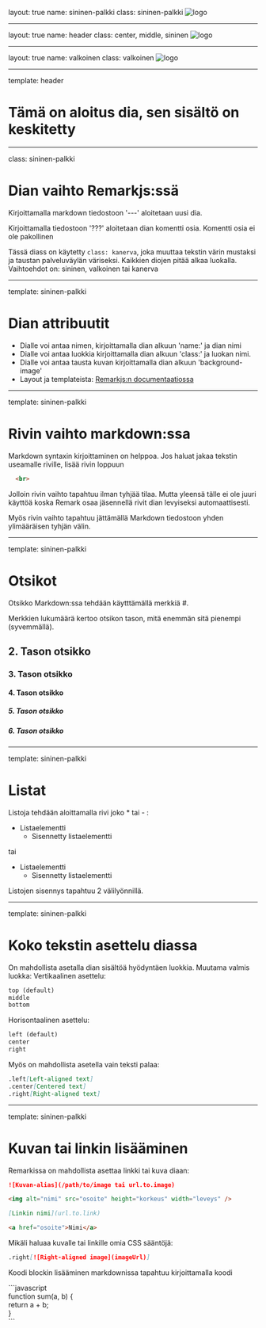 layout: true
name: sininen-palkki
class: sininen-palkki
![logo](../suomifi_logo.svg)

---
layout: true
name: header
class: center, middle, sininen
![logo](../suomifi_logo.svg)

---
layout: true
name: valkoinen
class: valkoinen
![logo](../suomifi_logo.svg)

<!--DON'T TOUCH ABOVE THIS !!!!!! -->

---
template: header
# Tämä on aloitus dia, sen sisältö on keskitetty

---
class: sininen-palkki
# Dian vaihto Remarkjs:ssä

Kirjoittamalla markdown tiedostoon '---' aloitetaan uusi dia.

Kirjoittamalla tiedostoon '???' aloitetaan dian komentti osia. Komentti osia ei ole pakollinen

Tässä diass on käytetty `class: kanerva`, joka muuttaa tekstin värin mustaksi ja taustan palveluväylän väriseksi. Kaikkien diojen pitää alkaa luokalla. Vaihtoehdot on: sininen, valkoinen tai kanerva

---
template: sininen-palkki

# Dian attribuutit

* Dialle voi antaa nimen, kirjoittamalla dian alkuun 'name:' ja dian nimi
* Dialle voi antaa luokkia kirjoittamalla dian alkuun 'class:' ja luokan nimi.
* Dialle voi antaa tausta kuvan kirjoittamalla dian alkuun 'background-image'
* Layout ja templateista: [Remarkjs:n documentaatiossa](https://github.com/gnab/remark/wiki/Markdown#template)

---
template: sininen-palkki

# Rivin vaihto markdown:ssa

Markdown syntaxin kirjoittaminen on helppoa. Jos haluat jakaa tekstin useamalle riville, lisää rivin loppuun
```html
  <br>
```
Jolloin rivin vaihto tapahtuu ilman tyhjää tilaa. Mutta yleensä tälle ei ole juuri käyttöä koska Remark osaa jäsennellä rivit dian levyiseksi automaattisesti.

Myös rivin vaihto tapahtuu jättämällä Markdown tiedostoon yhden ylimääräisen tyhjän välin.

---
template: sininen-palkki

# Otsikot

Otsikko Markdown:ssa tehdään käytttämällä merkkiä #.

Merkkien lukumäärä kertoo otsikon tason, mitä enemmän sitä pienempi (syvemmällä).

## 2. Tason otsikko ##

### 3. Tason otsikko ###

#### 4. Tason otsikko ####

##### 5. Tason otsikko #####

##### 6. Tason otsikko #######

---
template: sininen-palkki

# Listat

Listoja tehdään aloittamalla rivi joko * tai - :
* Listaelementti
  * Sisennetty listaelementti

tai
- Listaelementti
  - Sisennetty listaelementti

Listojen sisennys tapahtuu 2 välilyönnillä.

---
template: sininen-palkki

# Koko tekstin asettelu diassa

On mahdollista asetalla dian sisältöä hyödyntäen luokkia. Muutama valmis luokka:
Vertikaalinen asettelu:
```markdown
top (default)
middle
bottom
```

Horisontaalinen asettelu:
```markdown
left (default)
center
right
```

Myös on mahdollista asetella vain teksti palaa:
```markdown
.left[Left-aligned text]
.center[Centered text]
.right[Right-aligned text]
```

---
template: sininen-palkki

# Kuvan tai linkin lisääminen

Remarkissa on mahdollista asettaa linkki tai kuva diaan:
```markdown
![Kuvan-alias](/path/to/image tai url.to.image)

<img alt="nimi" src="osoite" height="korkeus" width="leveys" />

[Linkin nimi](url.to.link)

<a href="osoite">Nimi</a>
```
Mikäli haluaa kuvalle tai linkille omia CSS sääntöjä:
```markdown
.right[![Right-aligned image](imageUrl)]
```
Koodi blockin lisääminen markdownissa tapahtuu kirjoittamalla koodi

&#96;&#96;&#96;javascript <br/>
function sum(a, b) { <br/>
  return a + b; <br />
} <br/>
&#96;&#96;&#96;
